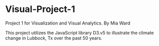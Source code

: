 # Visual-Project-1
Project 1 for Visualization and Visual Analytics.
By Mia Ward

This project utilizes the JavaScript library D3.v5 to illustrate the climate change in Lubbock, Tx over the past 50 years.

